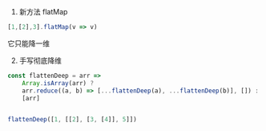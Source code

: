 1. 新方法 flatMap
```js
[1,[2],3].flatMap(v => v)
```

它只能降一维

2. 手写彻底降维
```js
const flattenDeep = arr =>
    Array.isArray(arr) ?
    arr.reduce((a, b) => [...flattenDeep(a), ...flattenDeep(b)], []) :
    [arr]


flattenDeep([1, [[2], [3, [4]], 5]])
```